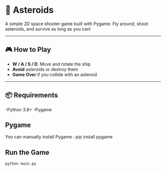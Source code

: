 # 🚀 Asteroids

A simple 2D space shooter game built with Pygame. Fly around, shoot asteroids, and survive as long as you can!

---

## 🎮 How to Play

- **W / A / S / D**: Move and rotate the ship  
- **Avoid** asteroids or destroy them  
- **Game Over** if you collide with an asteroid

---

## 📦 Requirements
-Python 3.8+
-Pygame

## Pygame
You can manually install Pygame :
    pip install pygame

## Run the Game
    python main.py

